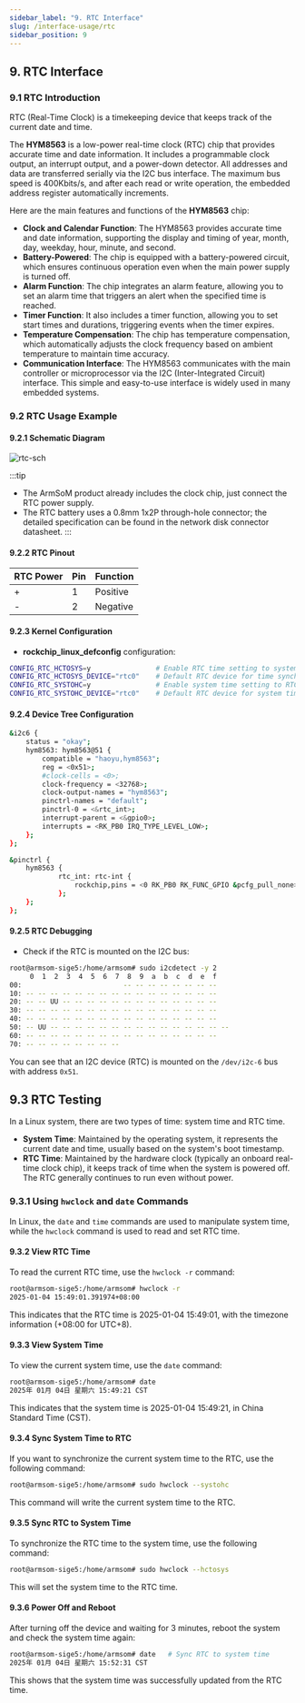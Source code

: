```yaml
---
sidebar_label: "9. RTC Interface"
slug: /interface-usage/rtc
sidebar_position: 9
---
```

## 9. RTC Interface

### 9.1 RTC Introduction

RTC (Real-Time Clock) is a timekeeping device that keeps track of the current date and time.

The **HYM8563** is a low-power real-time clock (RTC) chip that provides accurate time and date information. It includes a programmable clock output, an interrupt output, and a power-down detector. All addresses and data are transferred serially via the I2C bus interface. The maximum bus speed is 400Kbits/s, and after each read or write operation, the embedded address register automatically increments.

Here are the main features and functions of the **HYM8563** chip:

- **Clock and Calendar Function**: The HYM8563 provides accurate time and date information, supporting the display and timing of year, month, day, weekday, hour, minute, and second.
- **Battery-Powered**: The chip is equipped with a battery-powered circuit, which ensures continuous operation even when the main power supply is turned off.
- **Alarm Function**: The chip integrates an alarm feature, allowing you to set an alarm time that triggers an alert when the specified time is reached.
- **Timer Function**: It also includes a timer function, allowing you to set start times and durations, triggering events when the timer expires.
- **Temperature Compensation**: The chip has temperature compensation, which automatically adjusts the clock frequency based on ambient temperature to maintain time accuracy.
- **Communication Interface**: The HYM8563 communicates with the main controller or microprocessor via the I2C (Inter-Integrated Circuit) interface. This simple and easy-to-use interface is widely used in many embedded systems.

### 9.2 RTC Usage Example

#### 9.2.1 Schematic Diagram
![rtc-sch](/img/general-tutorial/interface-usage/rtc-sch.jpg)

:::tip
- The ArmSoM product already includes the clock chip, just connect the RTC power supply.
- The RTC battery uses a 0.8mm 1x2P through-hole connector; the detailed specification can be found in the network disk connector datasheet.
:::

#### 9.2.2 RTC Pinout

| RTC Power | Pin  | Function |
| --------- | ---- | -------- |
| +         | 1    | Positive |
| -         | 2    | Negative |

#### 9.2.3 Kernel Configuration

- **rockchip_linux_defconfig** configuration:

```bash
CONFIG_RTC_HCTOSYS=y                # Enable RTC time setting to system time
CONFIG_RTC_HCTOSYS_DEVICE="rtc0"    # Default RTC device for time synchronization
CONFIG_RTC_SYSTOHC=y                # Enable system time setting to RTC
CONFIG_RTC_SYSTOHC_DEVICE="rtc0"    # Default RTC device for system time synchronization
```

#### 9.2.4 Device Tree Configuration

```bash
&i2c6 {
	status = "okay";
	hym8563: hym8563@51 {
		compatible = "haoyu,hym8563";
		reg = <0x51>;
		#clock-cells = <0>;
		clock-frequency = <32768>;
		clock-output-names = "hym8563";
		pinctrl-names = "default";
		pinctrl-0 = <&rtc_int>;
		interrupt-parent = <&gpio0>;
		interrupts = <RK_PB0 IRQ_TYPE_LEVEL_LOW>;
	};
};

&pinctrl {
	hym8563 {
			rtc_int: rtc-int {
				rockchip,pins = <0 RK_PB0 RK_FUNC_GPIO &pcfg_pull_none>;
			};
	};
};
```

#### 9.2.5 RTC Debugging

- Check if the RTC is mounted on the I2C bus:

```bash
root@armsom-sige5:/home/armsom# sudo i2cdetect -y 2
     0  1  2  3  4  5  6  7  8  9  a  b  c  d  e  f
00:                         -- -- -- -- -- -- -- --
10: -- -- -- -- -- -- -- -- -- -- -- -- -- -- -- --
20: -- -- UU -- -- -- -- -- -- -- -- -- -- -- -- --
30: -- -- -- -- -- -- -- -- -- -- -- -- -- -- -- --
40: -- -- -- -- -- -- -- -- -- -- -- -- -- -- -- --
50: -- UU -- -- -- -- -- -- -- -- -- -- -- -- -- -- --
60: -- -- -- -- -- -- -- -- -- -- -- -- -- -- -- --
70: -- -- -- -- -- -- -- --
```

You can see that an I2C device (RTC) is mounted on the `/dev/i2c-6` bus with address `0x51`.

## 9.3 RTC Testing

In a Linux system, there are two types of time: system time and RTC time.

- **System Time**: Maintained by the operating system, it represents the current date and time, usually based on the system's boot timestamp.
- **RTC Time**: Maintained by the hardware clock (typically an onboard real-time clock chip), it keeps track of time when the system is powered off. The RTC generally continues to run even without power.

### 9.3.1 Using `hwclock` and `date` Commands

In Linux, the `date` and `time` commands are used to manipulate system time, while the `hwclock` command is used to read and set RTC time.

#### 9.3.2 View RTC Time

To read the current RTC time, use the `hwclock -r` command:

```bash
root@armsom-sige5:/home/armsom# hwclock -r
2025-01-04 15:49:01.391974+08:00
```

This indicates that the RTC time is 2025-01-04 15:49:01, with the timezone information (+08:00 for UTC+8).

#### 9.3.3 View System Time

To view the current system time, use the `date` command:

```bash
root@armsom-sige5:/home/armsom# date
2025年 01月 04日 星期六 15:49:21 CST
```

This indicates that the system time is 2025-01-04 15:49:21, in China Standard Time (CST).

#### 9.3.4 Sync System Time to RTC

If you want to synchronize the current system time to the RTC, use the following command:

```bash
root@armsom-sige5:/home/armsom# sudo hwclock --systohc
```

This command will write the current system time to the RTC.

#### 9.3.5 Sync RTC to System Time

To synchronize the RTC time to the system time, use the following command:

```bash
root@armsom-sige5:/home/armsom# sudo hwclock --hctosys
```

This will set the system time to the RTC time.

#### 9.3.6 Power Off and Reboot

After turning off the device and waiting for 3 minutes, reboot the system and check the system time again:

```bash
root@armsom-sige5:/home/armsom# date   # Sync RTC to system time
2025年 01月 04日 星期六 15:52:31 CST
```

This shows that the system time was successfully updated from the RTC time.
